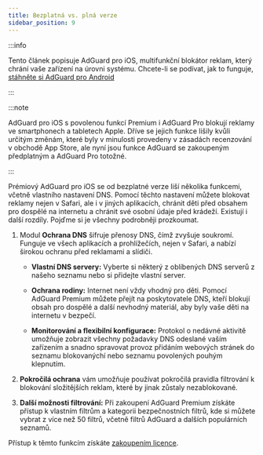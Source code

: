 ```yaml
---
title: Bezplatná vs. plná verze
sidebar_position: 9
---
```


:::info

Tento článek popisuje AdGuard pro iOS, multifunkční blokátor reklam, který chrání vaše zařízení na úrovni systému. Chcete-li se podívat, jak to funguje, [stáhněte si AdGuard pro Android](https://agrd.io/download-kb-adblock)

:::

:::note

AdGuard pro iOS s povolenou funkcí Premium i AdGuard Pro blokují reklamy ve smartphonech a tabletech Apple. Dříve se jejich funkce lišily kvůli určitým změnám, které byly v minulosti provedeny v zásadách recenzování v obchodě App Store, ale nyní jsou funkce AdGuard se zakoupeným předplatným a AdGuard Pro totožné.

:::

Prémiový AdGuard pro iOS se od bezplatné verze liší několika funkcemi, včetně vlastního nastavení DNS. Pomocí těchto nastavení můžete blokovat reklamy nejen v Safari, ale i v jiných aplikacích, chránit děti před obsahem pro dospělé na internetu a chránit své osobní údaje před krádeží. Existují i další rozdíly. Pojďme si je všechny podrobněji prozkoumat.

1. Modul **Ochrana DNS** šifruje přenosy DNS, čímž zvyšuje soukromí. Funguje ve všech aplikacích a prohlížečích, nejen v Safari, a nabízí širokou ochranu před reklamami a slídiči.

    - **Vlastní DNS servery:** Vyberte si některý z oblíbených DNS serverů z našeho seznamu nebo si přidejte vlastní server.

    - **Ochrana rodiny:** Internet není vždy vhodný pro děti. Pomocí AdGuard Premium můžete přejít na poskytovatele DNS, kteří blokují obsah pro dospělé a další nevhodný materiál, aby byly vaše děti na internetu v bezpečí.

    - **Monitorování a flexibilní konfigurace:** Protokol o nedávné aktivitě umožňuje zobrazit všechny požadavky DNS odeslané vaším zařízením a snadno spravovat provoz přidáním webových stránek do seznamu blokovanýchí nebo seznamu povolených pouhým klepnutím.

2. **Pokročilá ochrana** vám umožňuje používat pokročilá pravidla filtrování k blokování složitějších reklam, které by jinak zůstaly nezablokované.

3. **Další možnosti filtrování:** Při zakoupení AdGuard Premium získáte přístup k vlastním filtrům a kategorii bezpečnostních filtrů, kde si můžete vybrat z více než 50 filtrů, včetně filtrů AdGuard a dalších populárních seznamů.

Přístup k těmto funkcím získáte [zakoupením licence](https://adguard.com/license.html).
